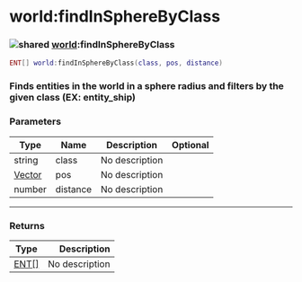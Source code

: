 # world:findInSphereByClass

### ![shared](../../home/world/.gitbook/assets/shared.png) [world](../../home/world/home/world/):findInSphereByClass

```lua
ENT[] world:findInSphereByClass(class, pos, distance)
```

### Finds entities in the world in a sphere radius and filters by the given class (EX: entity\_ship)

### Parameters

| Type                                    | Name     | Description    | Optional |
| --------------------------------------- | -------- | -------------- | -------: |
| string                                  | class    | No description |          |
| [Vector](../../home/world/home/Vector/) | pos      | No description |          |
| number                                  | distance | No description |          |

***

### Returns

| Type                                     |    Description |
| ---------------------------------------- | -------------: |
| [ENT\[\]](../../home/world/home/ENT\[]/) | No description |
